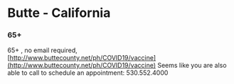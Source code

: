 # Butte - California

### 65+
65+ , no email required, \
[http://www.buttecounty.net/ph/COVID19/vaccine](http://www.buttecounty.net/ph/COVID19/vaccine) 
Seems like you are also able to call to schedule an appointment: 530.552.4000
